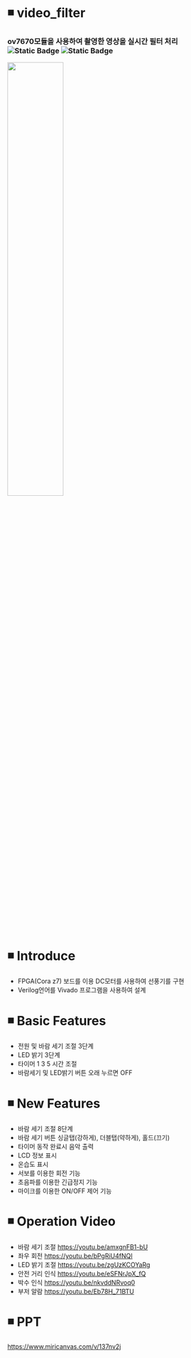 # ◾ video_filter
<h3> ov7670모듈을 사용하여 촬영한 영상을 실시간 필터 처리 <img alt="Static Badge" src="https://img.shields.io/badge/Verilog-08298A"> <img alt="Static Badge" src="https://img.shields.io/badge/Vivado-F2F5A9"> </h3>
<img src = "https://github.com/user-attachments/assets/9c7252f0-f630-4cd5-9afd-28962c2012e7" width="50%" height="50%">

# ◾ Introduce
* FPGA(Cora z7) 보드를 이용 DC모터를 사용하여 선풍기를 구현
* Verilog언어를 Vivado 프로그램을 사용하여 설계

# ◾ Basic Features
* 전원 및 바람 세기 조절 3단계
* LED 밝기 3단계
* 타이머 1 3 5 시간 조절
* 바람세기 및 LED밝기 버튼 오래 누르면 OFF

# ◾ New Features
* 바람 세기 조절 8단계
* 바람 세기 버튼 싱글탭(강하게), 더블탭(약하게), 홀드(끄기)
* 타이머 동작 완료시 음악 출력
* LCD 정보 표시
* 온습도 표시
* 서보를 이용한 회전 기능
* 초음파를 이용한 긴급정지 기능
* 마이크를 이용한 ON/OFF 제어 기능

# ◾ Operation Video
* 바람 세기 조절 https://youtu.be/amxgnFB1-bU
* 좌우 회전 https://youtu.be/bPgRiU4fNQI
* LED 밝기 조절 https://youtu.be/zgUzKCOYaRg
* 안전 거리 인식 https://youtu.be/eSFNrJpX_fQ
* 박수 인식 https://youtu.be/nkvddNRvoq0
* 부저 알람 https://youtu.be/Eb78H_71BTU

# ◾ PPT
https://www.miricanvas.com/v/137nv2j
